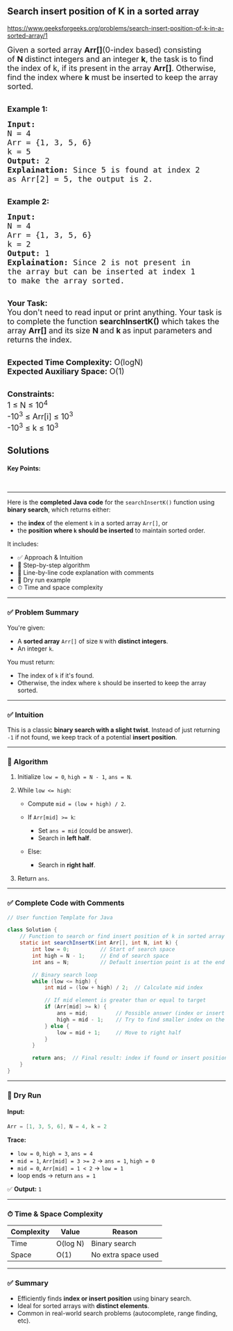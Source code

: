 ## Search insert position of K in a sorted array


https://www.geeksforgeeks.org/problems/search-insert-position-of-k-in-a-sorted-array/1


<div class="problems_problem_content__Xm_eO"><p><span style="font-size:18px">Given a sorted array&nbsp;<strong>Arr[]</strong>(0-index based)&nbsp;consisting of&nbsp;<strong>N&nbsp;</strong>distinct integers and an integer <strong>k</strong>, the task is to find the index of k, if its present in the array <strong>Arr[]</strong>. Otherwise, find the index where <strong>k</strong>&nbsp;must be inserted to keep the array sorted.</span></p>

<p><br>
<span style="font-size:18px"><strong>Example 1:</strong></span></p>

<pre><span style="font-size:18px"><strong>Input:</strong>
N = 4
Arr = {1, 3, 5, 6}
k = 5
<strong>Output:</strong> 2
<strong>Explaination:</strong> Since 5 is found at index 2 
as Arr[2] = 5, the output is 2.</span></pre>

<p><br>
<span style="font-size:18px"><strong>Example 2:</strong></span></p>

<pre><span style="font-size:18px"><strong>Input:</strong>
N = 4
Arr = {1, 3, 5, 6}
k = 2
<strong>Output:</strong> 1
<strong>Explaination:</strong> Since 2 is not present in 
the array but can be inserted at index 1 
to make the array sorted.</span>
</pre>

<p><br>
<span style="font-size:18px"><strong>Your Task:</strong><br>
You don't need to read input or print anything. Your task is to complete the function&nbsp;<strong>searchInsertK()</strong>&nbsp;which takes the array <strong>Arr[]</strong> and its size <strong>N </strong>and <strong>k&nbsp;</strong>as input parameters&nbsp;and returns the index.</span></p>

<p><br>
<span style="font-size:18px"><strong>Expected Time Complexity:</strong> O(logN)<br>
<strong>Expected Auxiliary Space:</strong> O(1)</span></p>

<p><br>
<span style="font-size:18px"><strong>Constraints:</strong><br>
1 ≤ N ≤ 10<sup>4</sup><br>
-10<sup>3</sup> ≤ Arr[i]&nbsp;≤ 10<sup>3</sup><br>
-10<sup>3</sup>&nbsp;≤ k&nbsp;≤ 10<sup>3</sup></span></p>
</div>

## Solutions

#### Key Points:
```


```
---

Here is the **completed Java code** for the `searchInsertK()` function using **binary search**, which returns either:

* the **index** of the element `k` in a sorted array `Arr[]`, or
* the **position where `k` should be inserted** to maintain sorted order.

It includes:

* ✅ Approach & Intuition
* 🧠 Step-by-step algorithm
* 💬 Line-by-line code explanation with comments
* 🧪 Dry run example
* ⏱ Time and space complexity

---

### ✅ Problem Summary

You're given:

* A **sorted array** `Arr[]` of size `N` with **distinct integers**.
* An integer `k`.

You must return:

* The index of `k` if it's found.
* Otherwise, the index where `k` should be inserted to keep the array sorted.

---

### ✅ Intuition

This is a classic **binary search with a slight twist**. Instead of just returning `-1` if not found, we keep track of a potential **insert position**.

---

### 🧠 Algorithm

1. Initialize `low = 0`, `high = N - 1`, `ans = N`.
2. While `low <= high`:

   * Compute `mid = (low + high) / 2`.
   * If `Arr[mid] >= k`:

     * Set `ans = mid` (could be answer).
     * Search in **left half**.
   * Else:

     * Search in **right half**.
3. Return `ans`.

---

### ✅ Complete Code with Comments

```java
// User function Template for Java

class Solution {
    // Function to search or find insert position of k in sorted array
    static int searchInsertK(int Arr[], int N, int k) {
        int low = 0;          // Start of search space
        int high = N - 1;     // End of search space
        int ans = N;          // Default insertion point is at the end

        // Binary search loop
        while (low <= high) {
            int mid = (low + high) / 2;  // Calculate mid index

            // If mid element is greater than or equal to target
            if (Arr[mid] >= k) {
                ans = mid;         // Possible answer (index or insert position)
                high = mid - 1;    // Try to find smaller index on the left
            } else {
                low = mid + 1;     // Move to right half
            }
        }

        return ans;  // Final result: index if found or insert position
    }
}
```

---

### 🧪 Dry Run

#### Input:

```java
Arr = [1, 3, 5, 6], N = 4, k = 2
```

**Trace:**

* `low = 0`, `high = 3`, `ans = 4`
* `mid = 1`, `Arr[mid] = 3 >= 2` → `ans = 1`, `high = 0`
* `mid = 0`, `Arr[mid] = 1 < 2` → `low = 1`
* loop ends → return `ans = 1`

✅ **Output:** `1`

---

### ⏱ Time & Space Complexity

| Complexity | Value    | Reason              |
| ---------- | -------- | ------------------- |
| Time       | O(log N) | Binary search       |
| Space      | O(1)     | No extra space used |

---

### ✅ Summary

* Efficiently finds **index or insert position** using binary search.
* Ideal for sorted arrays with **distinct elements**.
* Common in real-world search problems (autocomplete, range finding, etc).






























